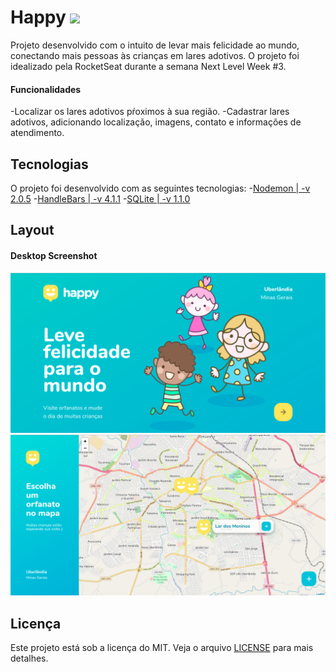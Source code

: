 # Happy ![](/public/images/logo-icon.svg)
 Projeto desenvolvido com o intuito de levar mais felicidade ao mundo, conectando mais pessoas às crianças em lares adotivos. O projeto foi idealizado pela RocketSeat durante a semana Next Level Week #3.
#### Funcionalidades
 -Localizar os lares adotivos pŕoximos à sua região.
 -Cadastrar lares adotivos, adicionando localização, imagens, contato e informações de atendimento.
## Tecnologias
O projeto foi desenvolvido com as seguintes tecnologias:
 -[Nodemon | -v 2.0.5](https://nodejs.org/en/)
 -[HandleBars | -v 4.1.1](https://handlebarsjs.com/)
 -[SQLite | -v 1.1.0](https://www.sqlite.org/index.html)
## Layout
#### Desktop Screenshot
![](/public/images/index.png)
![](/public/images/mapa.png)
## Licença 
Este projeto está sob a licença do MIT. Veja o arquivo [LICENSE](/LICENSE) para mais detalhes.
